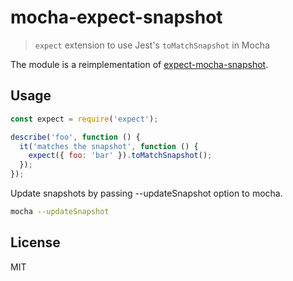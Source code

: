 # mocha-expect-snapshot

> `expect` extension to use Jest's `toMatchSnapshot` in Mocha

The module is a reimplementation of [expect-mocha-snapshot](https://github.com/blogfoster/expect-mocha-snapshot).

## Usage

```js
const expect = require('expect');

describe('foo', function () {
  it('matches the snapshot', function () {
    expect({ foo: 'bar' }).toMatchSnapshot();
  });
});
```

Update snapshots by passing --updateSnapshot option to mocha.

```sh
mocha --updateSnapshot
```

## License

MIT
